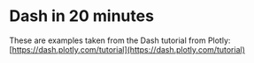 # Dash in 20 minutes

These are examples taken from the Dash tutorial from Plotly: [https://dash.plotly.com/tutorial](https://dash.plotly.com/tutorial)
